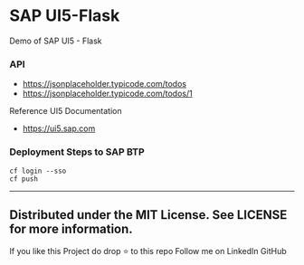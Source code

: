# SAP UI5-Flask
Demo of SAP UI5 - Flask


### API 
* https://jsonplaceholder.typicode.com/todos
* https://jsonplaceholder.typicode.com/todos/1

Reference UI5 Documentation
* https://ui5.sap.com


### Deployment Steps to SAP BTP

```
cf login --sso
cf push
```

---
Distributed under the MIT License. See LICENSE for more information.
---
If you like this Project do drop ⭐ to this repo
Follow me on LinkedIn   GitHub
